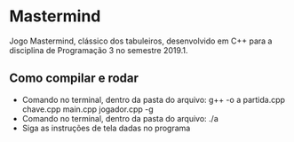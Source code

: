# Mastermind
Jogo Mastermind, clássico dos tabuleiros, desenvolvido em C++ para a disciplina de Programação 3 no semestre 2019.1.

<h2>Como compilar e rodar</h2>
<ul>
  <li> Comando no terminal, dentro da pasta do arquivo: g++ -o a partida.cpp chave.cpp main.cpp jogador.cpp -g </li>
  <li> Comando no terminal, dentro da pasta do arquivo: ./a </li>
  <li> Siga as instruções de tela dadas no programa</li>
</ul>
    
